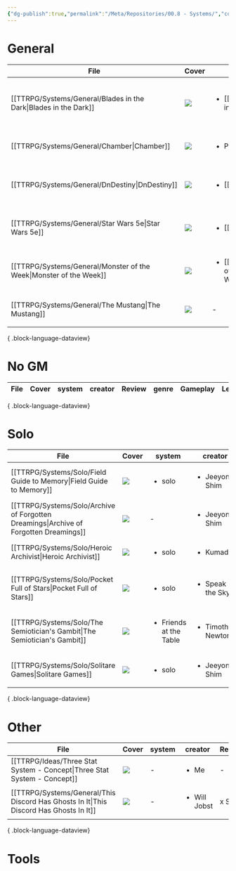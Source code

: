 ```yaml
---
{"dg-publish":true,"permalink":"/Meta/Repositories/00.8 - Systems/","contentClasses":"cards cards-2-3 table-max cards-cols-6"}
---
```


# General
| File                                                                  | Cover                                                                                                                                      | system                                                                                   | creator                                         | Review    | genre                                                                           | Gameplay | Length    | Campaigns                                                                                    |
| --------------------------------------------------------------------- | ------------------------------------------------------------------------------------------------------------------------------------------ | ---------------------------------------------------------------------------------------- | ----------------------------------------------- | --------- | ------------------------------------------------------------------------------- | -------- | --------- | -------------------------------------------------------------------------------------------- |
| [[TTRPG/Systems/General/Blades in the Dark\|Blades in the Dark]]   | ![](https://bladesinthedark.com/sites/default/files/inline-images/blades_cover2.jpg)                                                       | <ul><li>[[TTRPG/Systems/General/Blades in the Dark.md\\|Blades in the Dark]]</li></ul>   | <ul><li>John Harper</li></ul>                   | 4.5 Stars | <ul><li>Fantasy_Urban</li><li>Punk_Steam</li><li>Crime</li><li>Action</li></ul> | Sandbox  | Adaptable | [[TTRPG/Current/Blade Prequel/Blades Prequel\|Blades Prequel]]                            |
| [[TTRPG/Systems/General/Chamber\|Chamber]]                         | ![](https://img.itch.zone/aW1hZ2UvODM4NTk2LzQ3MDA2NDUucG5n/347x500/5WH0cH.png)                                                             | <ul><li>Paragon</li></ul>                                                                | <ul><li>John Harper</li></ul>                   | x Stars   | <ul><li>Scifi</li><li>Crime</li></ul>                                           | Sandbox  | Slowburn  | \-                                                                                           |
| [[TTRPG/Systems/General/DnDestiny\|DnDestiny]]                     | ![](https://images.squarespace-cdn.com/content/v1/5b224b7cd274cb79a2da5175/c8960bb0-f54b-4a74-9c72-6e9498d2eb6e/PGB_ExportedFromPDF.png)   | <ul><li>[[DnD 5e\\|DnD 5e]]</li></ul>                                                    | <ul><li>Velvet Fang Games</li></ul>             | 3 Stars   | <ul><li>Scifi</li><li>Mythic</li></ul>                                          | Sandbox  | Campaign  | [[TTRPG/Current/Fireteam Chaos/Fireteam Chaos\|Fireteam Chaos]]                           |
| [[TTRPG/Systems/General/Star Wars 5e\|Star Wars 5e]]               | ![](https://external-preview.redd.it/iN7RrG0453D4qNznslzlwl809gqj7DLUm1oNYquzJ_4.jpg?auto=webp&s=75154663332c9bfefe57d38236e97703be66d298) | <ul><li>[[DnD 5e\\|DnD 5e]]</li></ul>                                                    | <ul><li>MarcoPolo</li><li>Delta Squad</li></ul> | 3.5 Stars | <ul><li>Scifi</li></ul>                                                         | Sandbox  | Campaign  | [[TTRPG/Current/May the Force be/May the Force be (gunshot)\|May the Force be (gunshot)]] |
| [[TTRPG/Systems/General/Monster of the Week\|Monster of the Week]] | ![](http://www.capsulecomputers.com.au/wp-content/uploads/2018/01/monster-of-the-week-cover-01.jpg)                                        | <ul><li>[[TTRPG/Systems/General/Monster of the Week.md\\|Monster of the Week]]</li></ul> | <ul><li>Evil Hat</li></ul>                      | 4 Stars   | <ul><li>Fantasy_Urban</li><li>Weird</li></ul>                                   | Homebrew | Slowburn  | \-                                                                                           |
| [[TTRPG/Systems/General/The Mustang\|The Mustang]]                 | ![](https://img.itch.zone/aW1nLzMzMDQ4OTcucG5n/original/1aQyIW.png)                                                                        | \-                                                                                       | <ul><li>John Harper</li></ul>                   | x Stars   | <ul><li>Western_Weird</li><li>Horror</li></ul>                                  | Sandbox  | Oneshot   | \-                                                                                           |

{ .block-language-dataview}

# No GM
| File | Cover | system | creator | Review | genre | Gameplay | Length | Campaigns |
| ---- | ----- | ------ | ------- | ------ | ----- | -------- | ------ | --------- |

{ .block-language-dataview}

# Solo
| File                                                                                     | Cover                                                                                                                                                                                                                                                           | system                                 | creator                          | Review    | genre                                               | Gameplay      | Length    | Campaigns                                                                              |
| ---------------------------------------------------------------------------------------- | --------------------------------------------------------------------------------------------------------------------------------------------------------------------------------------------------------------------------------------------------------------- | -------------------------------------- | -------------------------------- | --------- | --------------------------------------------------- | ------------- | --------- | -------------------------------------------------------------------------------------- |
| [[TTRPG/Systems/Solo/Field Guide to Memory\|Field Guide to Memory]]                   | ![](https://img.itch.zone/aW1nLzU0OTMyNjQuanBn/original/0ZjCzM.jpg)                                                                                                                                                                                             | <ul><li>solo</li></ul>                 | <ul><li>Jeeyon Shim</li></ul>    | 4 Stars   | <ul><li>Punk_Solar</li></ul>                        | Interactive   | Campaign  | [[TTRPG/Solo/Hallow's Field Guide to Memory\|Hallow's Field Guide to Memory]]]                                                    |
| [[TTRPG/Systems/Solo/Archive of Forgotten Dreamings\|Archive of Forgotten Dreamings]] | ![](https://c10.patreonusercontent.com/4/patreon-media/p/post/65632985/d51303e51177466890fee84666ba10a1/eyJlbmFibGVfZ2lmX3RyYW5zZm9ybSI6MSwicSI6MTAwLCJ3ZWJwIjowfQ%3D%3D/1.jpg?token-time=1670716800&token-hash=nFOOojLMPUFXuWJOsPFFWCAtAwLoUi9NfGkTkxaoeM0%3D) | \-                                     | <ul><li>Jeeyon Shim</li></ul>    | x Stars   | <ul><li>Poetry</li><li>Fantasy_Urban</li></ul>      | Interactive   | Slowburn  | [[TTRPG/Solo/My Archive of Forgotten Dreamings\|My Archive of Forgotten Dreamings]] |
| [[TTRPG/Systems/Solo/Heroic Archivist\|Heroic Archivist]]                             | ![](https://img.itch.zone/aW1hZ2UvOTE4ODI5LzUxOTUxNzkuanBn/794x1000/LoRlQL.jpg)                                                                                                                                                                                 | <ul><li>solo</li></ul>                 | <ul><li>Kumada1</li></ul>        | 3.5 Stars | \-                                                  | Tool          | Adaptable | [[Archivist Shin Andria\|Archivist Shin Andria]]                                       |
| [[TTRPG/Systems/Solo/Pocket Full of Stars\|Pocket Full of Stars]]                     | ![](https://img.itch.zone/aW1hZ2UvMzk2MDMxLzI5MDE5OTMucG5n/original/luCQCK.png)                                                                                                                                                                                 | <ul><li>solo</li></ul>                 | <ul><li>Speak the Sky</li></ul>  | 3.5 Stars | <ul><li>Social</li><li>Scifi</li><li>Cute</li></ul> | Builder       | Slowburn  | [[TTRPG/Solo/A Pocket Full of Stars\|A Pocket Full of Stars]]                       |
| [[TTRPG/Systems/Solo/The Semiotician's Gambit\|The Semiotician's Gambit]]             | ![](https://i.pinimg.com/564x/60/51/fb/6051fbb45fd1a09029331dac1f914877.jpg)                                                                                                                                                                                    | <ul><li>Friends at the Table</li></ul> | <ul><li>Timothy Newton</li></ul> | 4 Stars   | <ul><li>Fantasy</li><li>DarkAcademia</li></ul>      | Builder       | Oneshot   | [[TTRPG/Solo/Semiotician's Gambit\|Semiotician's Gambit]]                           |
| [[TTRPG/Systems/Solo/Solitare Games\|Solitare Games]]                                 | ![](https://img.itch.zone/aW1hZ2UvNTE3OTMwLzI2ODk2MTgucG5n/original/oFNWdu.png)                                                                                                                                                                                 | <ul><li>solo</li></ul>                 | <ul><li>Jeeyon Shim</li></ul>    | x Stars   | <ul><li>Poetry</li><li>Punk_Solar</li></ul>         | Introspective | Oneshot   | \-                                                                                     |

{ .block-language-dataview}

# Other
| File                                                                                      | Cover                                                                               | system | creator                      | Review  | genre                                                | Gameplay | Length  | Campaigns |
| ----------------------------------------------------------------------------------------- | ----------------------------------------------------------------------------------- | ------ | ---------------------------- | ------- | ---------------------------------------------------- | -------- | ------- | --------- |
| [[TTRPG/Ideas/Three Stat System - Concept\|Three Stat System - Concept]]               | ![](\-)                                                                             | \-     | <ul><li>Me</li></ul>         | \-      | \-                                                   | \-       | \-      | \-        |
| [[TTRPG/Systems/General/This Discord Has Ghosts In It\|This Discord Has Ghosts In It]] | ![](https://img.itch.zone/aW1hZ2UvNjEwNDU4LzExNTgxNzk0LnBuZw==/original/NgHjgn.png) | \-     | <ul><li>Will Jobst</li></ul> | x Stars | <ul><li>Fantasy_Urban</li><li>Weird_Horror</li></ul> | Builder  | Oneshot | \-        |

{ .block-language-dataview}

# Tools

